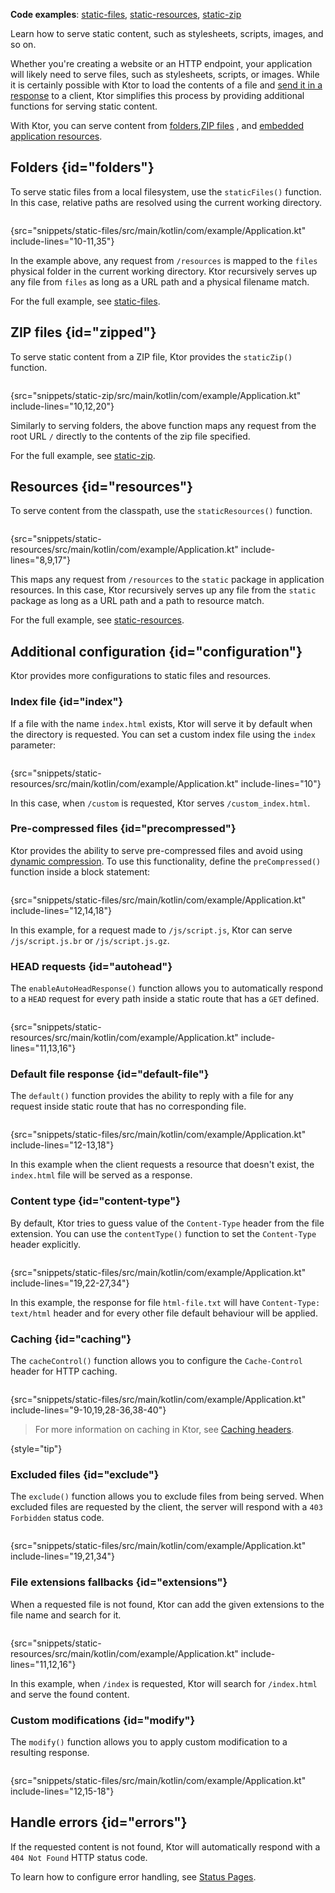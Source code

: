 [//]: # (title: Serving static content)

<show-structure for="chapter" depth="2"/>

<tldr>
<p><b>Code examples</b>:
<a href="https://github.com/ktorio/ktor-documentation/tree/%ktor_version%/codeSnippets/snippets/static-files">static-files</a>,
<a href="https://github.com/ktorio/ktor-documentation/tree/%ktor_version%/codeSnippets/snippets/static-resources">static-resources</a>,
<a href="https://github.com/ktorio/ktor-documentation/tree/%ktor_version%/codeSnippets/snippets/static-zip">static-zip</a>
</p>
</tldr>

<link-summary>
Learn how to serve static content, such as stylesheets, scripts, images, and so on.
</link-summary>

Whether you're creating a website or an HTTP endpoint, your application will likely need to serve files, such as
stylesheets, scripts, or images.
While it is certainly possible with Ktor to load the contents of a file and [send it in a response](server-responses.md)
to a client, Ktor simplifies this process by providing additional functions for serving static content.

With Ktor, you can serve content from [folders](#folders),[ZIP files](#zipped)
, and [embedded application resources](#resources).

## Folders {id="folders"}

To serve static files from a local filesystem, use the `staticFiles()` function. In this case, relative paths are
resolved using the current working directory.

 ```kotlin
 ```

{src="snippets/static-files/src/main/kotlin/com/example/Application.kt" include-lines="10-11,35"}

In the example above, any request from `/resources` is mapped to the `files` physical folder in the current working
directory.
Ktor recursively serves up any file from `files` as long as a URL path and a physical filename match.

For the full example,
see [static-files](https://github.com/ktorio/ktor-documentation/tree/%ktor_version%/codeSnippets/snippets/static-files).

## ZIP files {id="zipped"}

To serve static content from a ZIP file, Ktor provides the `staticZip()` function.

 ```kotlin
 ```

{src="snippets/static-zip/src/main/kotlin/com/example/Application.kt" include-lines="10,12,20"}

Similarly to serving folders, the above function maps any request from the root URL `/` directly to the contents of the
zip file specified.

For the full example,
see [static-zip](https://github.com/ktorio/ktor-documentation/tree/%ktor_version%/codeSnippets/snippets/static-zip).

## Resources {id="resources"}

To serve content from the classpath, use the `staticResources()` function.

```kotlin
```

{src="snippets/static-resources/src/main/kotlin/com/example/Application.kt" include-lines="8,9,17"}

This maps any request from `/resources` to the `static` package in application resources.
In this case, Ktor recursively serves up any file from the `static` package as long as a URL path and a path to resource
match.

For the full example,
see [static-resources](https://github.com/ktorio/ktor-documentation/tree/%ktor_version%/codeSnippets/snippets/static-resources).

## Additional configuration {id="configuration"}

Ktor provides more configurations to static files and resources.

### Index file {id="index"}

If a file with the name `index.html` exists, Ktor will serve it by default when the directory
is requested. You can set a custom index file using the `index` parameter:

```kotlin
```

{src="snippets/static-resources/src/main/kotlin/com/example/Application.kt" include-lines="10"}

In this case, when `/custom` is requested, Ktor serves `/custom_index.html`.

### Pre-compressed files {id="precompressed"}

Ktor provides the ability to serve pre-compressed files and avoid using [dynamic compression](server-compression.md).
To use this functionality, define the `preCompressed()` function inside a block statement:

```kotlin
```

{src="snippets/static-files/src/main/kotlin/com/example/Application.kt" include-lines="12,14,18"}

In this example, for a request made to `/js/script.js`, Ktor can serve `/js/script.js.br` or `/js/script.js.gz`.

### HEAD requests {id="autohead"}

The `enableAutoHeadResponse()` function allows you to automatically respond to a `HEAD` request for every path inside a
static route that has a `GET` defined.

```kotlin
```

{src="snippets/static-resources/src/main/kotlin/com/example/Application.kt" include-lines="11,13,16"}

### Default file response {id="default-file"}

The `default()` function provides the ability to reply with a file for any request inside static route that has no
corresponding file.

```kotlin
```

{src="snippets/static-files/src/main/kotlin/com/example/Application.kt" include-lines="12-13,18"}

In this example when the client requests a resource that doesn't exist, the `index.html` file will
be served as a response.

### Content type {id="content-type"}

By default, Ktor tries to guess value of the `Content-Type` header from the file extension. You can use
the `contentType()` function to set the `Content-Type` header explicitly.

```kotlin
```

{src="snippets/static-files/src/main/kotlin/com/example/Application.kt" include-lines="19,22-27,34"}

In this example, the response for file `html-file.txt` will have `Content-Type: text/html` header and for every other
file default behaviour will be applied.

### Caching {id="caching"}

The `cacheControl()` function allows you to configure the `Cache-Control` header for HTTP caching.

```kotlin
```

{src="snippets/static-files/src/main/kotlin/com/example/Application.kt" include-lines="9-10,19,28-36,38-40"}

> For more information on caching in Ktor, see [Caching headers](server-caching-headers.md).
>
{style="tip"}

### Excluded files {id="exclude"}

The `exclude()` function allows you to exclude files from being served. When excluded files are requested by the client,
the server will respond with a `403 Forbidden` status code.

```kotlin
```

{src="snippets/static-files/src/main/kotlin/com/example/Application.kt" include-lines="19,21,34"}

### File extensions fallbacks {id="extensions"}

When a requested file is not found, Ktor can add the given extensions to the file name and search for it.

```kotlin
```

{src="snippets/static-resources/src/main/kotlin/com/example/Application.kt" include-lines="11,12,16"}

In this example, when `/index` is requested, Ktor will search for `/index.html` and serve the found content.

### Custom modifications {id="modify"}

The `modify()` function allows you to apply custom modification to a resulting response.

```kotlin
```

{src="snippets/static-files/src/main/kotlin/com/example/Application.kt" include-lines="12,15-18"}

## Handle errors {id="errors"}

If the requested content is not found, Ktor will automatically respond with a `404 Not Found` HTTP status code.

To learn how to configure error handling, see [Status Pages](server-status-pages.md).
